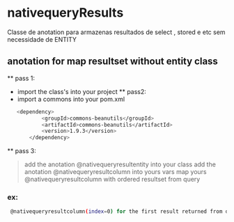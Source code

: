 # nativequeryResults
Classe de anotation para armazenas resultados de select , stored e etc sem necessidade de ENTITY

## anotation for map resultset without entity class
 ** pass 1:
 - import the class's into your project
 ** pass2:
 - import a commons into your pom.xml
 ```bash
 	<dependency>
			<groupId>commons-beanutils</groupId>
			<artifactId>commons-beanutils</artifactId>
			<version>1.9.3</version>
		</dependency>
```
** pass 3:
  > add the anotation @nativequeryresultentity into your class
  > add the anotation @nativequeryresultcolumn into yours vars
  > map yours @nativequeryresultcolumn with ordered resultset from query
   ### ex:
   ```bash
    @nativequeryresultcolumn(index=0) for the first result returned from de query......
```
